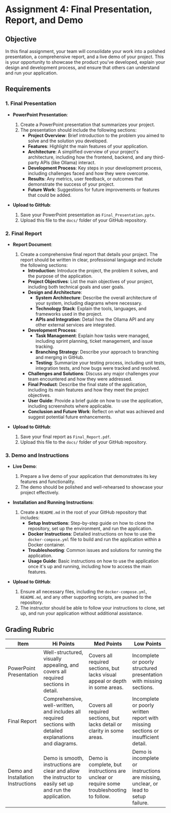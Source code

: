 # Assignment 4: Final Presentation, Report, and Demo

## Objective

In this final assignment, your team will consolidate your work into a polished presentation, a comprehensive report, and a live demo of your project. This is your opportunity to showcase the product you've developed, explain your design and development process, and ensure that others can understand and run your application.

## Requirements

### 1. Final Presentation

- **PowerPoint Presentation**:
  1. Create a PowerPoint presentation that summarizes your project. 
  2. The presentation should include the following sections:
     - **Project Overview**: Brief introduction to the problem you aimed to solve and the solution you developed.
     - **Features**: Highlight the main features of your application.
     - **Architecture**: A simplified overview of your project's architecture, including how the frontend, backend, and any third-party APIs (like Ollama) interact.
     - **Development Process**: Key steps in your development process, including challenges faced and how they were overcome.
     - **Results**: Any metrics, user feedback, or outcomes that demonstrate the success of your project.
     - **Future Work**: Suggestions for future improvements or features that could be added.

- **Upload to GitHub**:
  1. Save your PowerPoint presentation as `Final_Presentation.pptx`.
  2. Upload this file to the `docs/` folder of your GitHub repository.

### 2. Final Report

- **Report Document**:
  1. Create a comprehensive final report that details your project. The report should be written in clear, professional language and include the following sections:
     - **Introduction**: Introduce the project, the problem it solves, and the purpose of the application.
     - **Project Objectives**: List the main objectives of your project, including both technical goals and user goals.
     - **Design and Architecture**:
       - **System Architecture**: Describe the overall architecture of your system, including diagrams where necessary.
       - **Technology Stack**: Explain the tools, languages, and frameworks used in the project.
       - **APIs and Integration**: Detail how the Ollama API and any other external services are integrated.
     - **Development Process**:
       - **Task Management**: Explain how tasks were managed, including sprint planning, ticket management, and issue tracking.
       - **Branching Strategy**: Describe your approach to branching and merging in GitHub.
       - **Testing**: Summarize your testing process, including unit tests, integration tests, and how bugs were tracked and resolved.
     - **Challenges and Solutions**: Discuss any major challenges your team encountered and how they were addressed.
     - **Final Product**: Describe the final state of the application, including its main features and how they meet the project objectives.
     - **User Guide**: Provide a brief guide on how to use the application, including screenshots where applicable.
     - **Conclusion and Future Work**: Reflect on what was achieved and suggest potential future enhancements.

- **Upload to GitHub**:
  1. Save your final report as `Final_Report.pdf`.
  2. Upload this file to the `docs/` folder of your GitHub repository.

### 3. Demo and Instructions

- **Live Demo**:
  1. Prepare a live demo of your application that demonstrates its key features and functionality.
  2. The demo should be polished and well-rehearsed to showcase your project effectively.

- **Installation and Running Instructions**:
  1. Create a `README.md` in the root of your GitHub repository that includes:
     - **Setup Instructions**: Step-by-step guide on how to clone the repository, set up the environment, and run the application.
     - **Docker Instructions**: Detailed instructions on how to use the `docker-compose.yml` file to build and run the application within a Docker container.
     - **Troubleshooting**: Common issues and solutions for running the application.
     - **Usage Guide**: Basic instructions on how to use the application once it's up and running, including how to access the main features.

- **Upload to GitHub**:
  1. Ensure all necessary files, including the `docker-compose.yml`, `README.md`, and any other supporting scripts, are pushed to the repository.
  2. The instructor should be able to follow your instructions to clone, set up, and run your application without additional assistance.

## Grading Rubric

| Item                                | Hi Points                                                    | Med Points                                                 | Low Points                                                 |
|-------------------------------------|--------------------------------------------------------------|------------------------------------------------------------|------------------------------------------------------------|
| PowerPoint Presentation             | Well-structured, visually appealing, and covers all required sections in detail. | Covers all required sections, but lacks visual appeal or depth in some areas. | Incomplete or poorly structured presentation with missing sections. |
| Final Report                        | Comprehensive, well-written, and includes all required sections with detailed explanations and diagrams. | Covers all required sections, but lacks detail or clarity in some areas. | Incomplete or poorly written report with missing sections or insufficient detail. |
| Demo and Installation Instructions  | Demo is smooth, instructions are clear and allow the instructor to easily set up and run the application. | Demo is complete, but instructions are unclear or require some troubleshooting to follow. | Demo is incomplete or instructions are missing, unclear, or lead to setup failure. |

